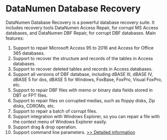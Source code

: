 # DataNumen Database Recovery
DataNumen Database Recovery is a powerful database recovery suite. It includes recovery tools DataNumen Access Repair, for corrupt MS Access databases, and DataNumen DBF Repair, for corrupt DBF databases.
Main features:
1. Support to repair Microsoft Access 95 to 2016 and Access for Office 365 databases.
2. Support to recover the structure and records of the tables in Access databases.
3. Support to recover deleted tables and records in Access databases.
4. Support all versions of DBF database, including dBASE III, dBASE IV, dBASE 5 for dos, dBASE 5 for Windows, FoxBase, FoxPro, Visual FoxPro, etc.
5. Support to repair DBF files with memo or binary data fields stored in DBT or FPT files.
6. Support to repair files on corrupted medias, such as floppy disks, Zip disks, CDROMs, etc.
7. Support to repair a batch of corrupt files.
8. Support integration with Windows Explorer, so you can repair a file with the context menu of Windows Explorer easily.
9. Support drag & drop operation.
10. Support command line parameters.
[>> Detailed information](https://secure.shareit.com/shareit/product.html?productid=300066190&affiliateid=200057808)